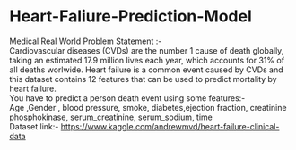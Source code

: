 # Heart-Faliure-Prediction-Model

Medical Real World Problem Statement :-
<br>
Cardiovascular diseases (CVDs) are the number 1 cause of death globally, taking an estimated 17.9 million lives each year, which accounts for 31% of all deaths worlwide. Heart failure is a common event caused by CVDs and this dataset contains 12 features that can be used to predict mortality by heart failure.
<br>
You have to predict a person death event using some features:-
<br>
Age ,Gender , blood pressure, smoke, diabetes,ejection fraction, creatinine phosphokinase, serum_creatinine, serum_sodium, time
<br>
Dataset link:- https://www.kaggle.com/andrewmvd/heart-failure-clinical-data